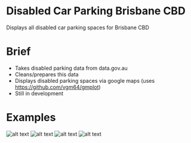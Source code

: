# Disabled Car Parking Brisbane CBD
Displays all disabled car parking spaces for Brisbane CBD

# Brief
- Takes disabled parking data from data.gov.au
- Cleans/prepares this data
- Displays disabled parking spaces via google maps (uses https://github.com/vgm64/gmplot)
- Still in development

# Examples
![alt text](https://raw.githubusercontent.com/spiyer99/disabled-car-parking-brisbane-CBD/master/img/Turbot_st_widescreen.png)
![alt text](https://raw.githubusercontent.com/spiyer99/disabled-car-parking-brisbane-CBD/master/img/wickham_park_widscreen.png)
![alt text](https://raw.githubusercontent.com/spiyer99/disabled-car-parking-brisbane-CBD/master/img/tank_street.png)
![alt text](https://raw.githubusercontent.com/spiyer99/disabled-car-parking-brisbane-CBD/master/img/wickham_park.png)
